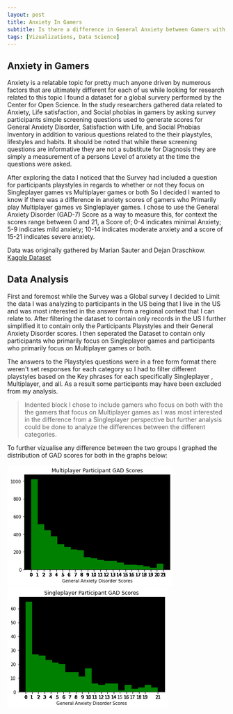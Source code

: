 ```yaml
---
layout: post
title: Anxiety In Gamers
subtitle: Is there a difference in General Anxiety between Gamers with different playstyles?
tags: [Vizualizations, Data Science]
---
```


## Anxiety in Gamers

Anxiety is a relatable topic for pretty much anyone driven by numerous factors that are ultimately different for each of us while looking for research related to this topic I found a dataset for a global survery performed by the Center for Open Science. In the study researchers gathered data related to Anxiety, Life satisfaction, and Social phobias in gamers by asking survey participants simple screening questions used to generate scores for General Anxiety Disorder, Satisfaction with Life, and Social Phobias Inventory in addition to various questions related to the their playstyles, lifestyles and habits. It should be noted that while these screening questions are informative they are not a substitute for Diagnosis they are simply a measurement of a persons Level of anxiety at the time the questions were asked.

After exploring the data I noticed that the Survey had included a question for participants playstyles in regards to whether or not they focus on Singleplayer games vs Multiplayer games or both So I decided I wanted to know if there was a difference in anxiety scores of gamers who Primarily play Multiplayer games vs Singleplayer games. I chose to use the General Anxiety Disorder (GAD-7) Score as a way to measure this, for context the scores range between 0 and 21, a Score of; 0-4 indicates minimal Anxiety; 5-9 indicates mild anxiety; 10-14 indicates moderate anxiety and a score of 15-21 indicates severe anxiety.

Data was originally gathered by Marian Sauter and Dejan Draschkow.
[Kaggle Dataset](https://www.kaggle.com/divyansh22/online-gaming-anxiety-data) 

## Data Analysis

First and foremost while the Survey was a Global survey I decided to Limit the data I was analyzing to participants in the US being that I live in the US and was most interested in the answer from a regional context that I can relate to. After filtering the dataset to contain only records in the US I further simplified it to contain only the Participants Playstyles and their General Anxiety Disorder scores. I then seperated the Dataset to contain only participants who primarily focus on Singleplayer games and participants who primarily focus on Multiplayer games or both. 

The answers to the Playstyles questions were in a free form format there weren't set responses for each category so I had to filter different playstyles based on the Key phrases for each specifically Singleplayer , Multiplayer, and all. As a result some participants may have been excluded from my analysis. 

> Indented block 
I chose to include gamers who focus on both with the the gamers that focus on Multiplayer games as I was most interested in the difference from a Singleplayer perspective but further analysis could be done to analyze the differences between the different categories.

To further vizualise any difference between the two groups I graphed the distribution of GAD scores for both in the graphs below:

![MP_GAD_Scores.png](assets/img/OnlineGamingAnxiety/MP_GAD_Scores.png) ![SP_GAD_Scores.png](assets/img/OnlineGamingAnxiety/SP_GAD_Scores.png)

